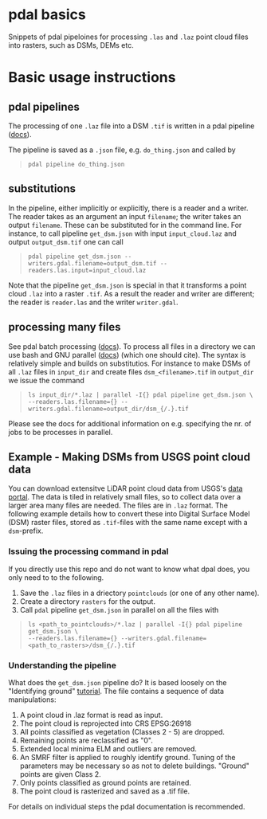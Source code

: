 # pdal basics
Snippets of pdal pipeloines for processing `.las` and `.laz` point cloud files into rasters, such as DSMs, DEMs etc.


# Basic usage instructions

## pdal pipelines
The processing of one `.laz` file into a DSM `.tif` is written in a pdal pipeline ([docs](https://pdal.io/apps/pipeline.html)).

The pipeline is saved as a `.json` file, e.g. `do_thing.json` and called by

> `pdal pipeline do_thing.json`

## substitutions
In the pipeline, either implicitly or explicitly, there is a reader and a writer. The reader takes as an argument an input `filename`; the writer takes an output `filename`. These can be substituted for in the command line. For instance, to call pipeline `get_dsm.json` with input `input_cloud.laz` and output `output_dsm.tif` one can call

> `pdal pipeline get_dsm.json --writers.gdal.filename=output_dsm.tif --readers.las.input=input_cloud.laz`

Note that the pipeline `get_dsm.json` is special in that it transforms a point cloud  `.laz` into a raster `.tif`. As a result the reader and writer are different; the reader is `reader.las` and the writer `writer.gdal`.

## processing many files

See pdal batch processing ([docs](https://pdal.io/workshop/exercises/batch_processing/batch-processing.html)). To process all files in a directory we can use bash and GNU parallel ([docs](https://www.gnu.org/software/parallel/)) (which one should cite). The syntax is relatively simple and builds on substitutios. For instance to make DSMs of all `.laz` files in `input_dir` and create files `dsm_<filename>.tif` in `output_dir` we issue the command

> `ls input_dir/*.laz | parallel -I{} pdal pipeline get_dsm.json \` <br>
>  `--readers.las.filename={} --writers.gdal.filename=output_dir/dsm_{/.}.tif`

Please see the docs for additional information on e.g. specifying the nr. of jobs to be processes in parallel.

## Example - Making DSMs from USGS point cloud data
You can download extensitve LiDAR point cloud data from USGS's [data portal](https://apps.nationalmap.gov/downloader/). The data is tiled in relatively small files, so to collect data over a larger area many files are needed. The files are in `.laz` format. The following example details how to convert these into Digital Surface Model (DSM) raster files, stored as `.tif`-files with the same name except with a `dsm`-prefix.

### Issuing the processing command in pdal
If you directly use this repo and do not want to know what dpal does, you only need to to the following.

1. Save the `.laz` files in a driectory `pointclouds` (or one of any other name).
2. Create a directory `rasters` for the output.
3. Call `pdal` pipeline `get_dsm.json` in parallel on all the files with

> `ls <path_to_pointclouds>/*.laz | parallel -I{} pdal pipeline get_dsm.json \` <br>
> `--readers.las.filename={} --writers.gdal.filename=<path_to_rasters>/dsm_{/.}.tif`

### Understanding the pipeline
What does the `get_dsm.json` pipeline do?  It is based loosely on the "Identifying ground" [tutorial](https://pdal.io/workshop/exercises/analysis/ground/ground.html). The file contains a sequence of data manipulations:

1. A point cloud in .laz format is read as input.
2. The point cloud is reprojected into CRS EPSG:26918
3. All points classified as vegetation (Classes 2 - 5) are dropped.
4. Remaining points are reclassified as "0".
5. Extended local minima ELM and outliers are removed.
6. An SMRF filter is applied to roughly identify ground. Tuning of the parameters may be necessary so as not to delete buildings. "Ground" points are given Class 2.
7. Only points classified as ground points are retained.
8. The point cloud is rasterized and saved as a .tif file.

For details on individual steps the pdal documentation is recommended.
